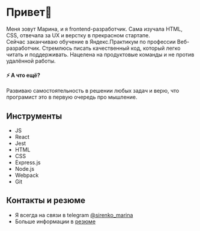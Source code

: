 # Привет👋

Меня зовут Марина, и&nbsp;я&nbsp;frontend-разработчик. Сама изучала HTML, CSS, отвечала за&nbsp;UX и&nbsp;верстку в&nbsp;прекрасном стартапе. Сейчас&nbsp;заканчиваю обучение в&nbsp;Яндекс.Практикум по&nbsp;профессии Веб-разработчик. Стремлюсь писать качественный код, который легко читать и&nbsp;поддерживать. Нацелена на&nbsp;продуктовые команды и&nbsp;не&nbsp;против удалённой работы.

#### ⚡ **А что ещё?**
Развиваю самостоятельность в решении любых задач и верю, что програмист это в первую очередь про мышление.

## Инструменты
- JS 
- React 
- Jest
- HTML
- CSS
- Express.js
- Node.js
- Webpack
- Git

## Контакты и резюме

- Я всегда на связи в telegram [@sirenko_marina](https://t.me/sirenko_marina)
- Больше информации в [резюме](https://docs.google.com/document/d/1h0Mxbn1ennE3qTiGaafrV31WAHj_YOAmyzylkGcPYwU/edit?usp=sharing)

